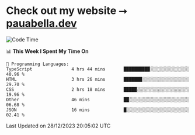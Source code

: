# Check out my website ⭢ [pauabella.dev](https://pauabella.dev)

<!--START_SECTION:waka-->
![Code Time](http://img.shields.io/badge/Code%20Time-2%2C818%20hrs%2031%20mins-blue)

📊 **This Week I Spent My Time On** 

```text
💬 Programming Languages: 
TypeScript               4 hrs 44 mins       ██████████░░░░░░░░░░░░░░░   40.96 % 
HTML                     3 hrs 26 mins       ███████░░░░░░░░░░░░░░░░░░   29.70 % 
CSS                      2 hrs 18 mins       █████░░░░░░░░░░░░░░░░░░░░   19.96 % 
Other                    46 mins             ██░░░░░░░░░░░░░░░░░░░░░░░   06.68 % 
JSON                     16 mins             █░░░░░░░░░░░░░░░░░░░░░░░░   02.41 % 
```


 Last Updated on 28/12/2023 20:05:02 UTC
<!--END_SECTION:waka-->
